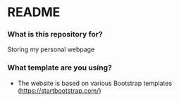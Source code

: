 # README #

### What is this repository for? ###
Storing my personal webpage

### What template are you using? ###
* The website is based on various Bootstrap templates (https://startbootstrap.com/)
